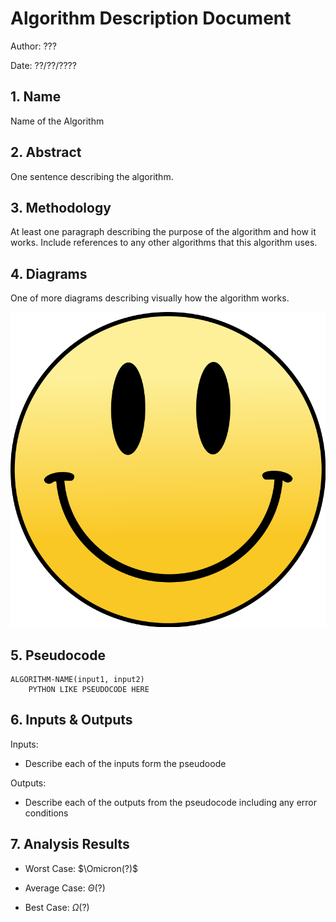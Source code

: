 # Algorithm Description Document

Author: ???

Date: ??/??/????

## 1. Name
Name of the Algorithm

## 2. Abstract
One sentence describing the algorithm.

## 3. Methodology
At least one paragraph describing the purpose of the algorithm and how it works.  Include references to any other algorithms that this algorithm uses.

## 4. Diagrams

One of more diagrams describing visually how the algorithm works.

![](images/smile.png)

## 5. Pseudocode

```
ALGORITHM-NAME(input1, input2)
    PYTHON LIKE PSEUDOCODE HERE
```

## 6. Inputs & Outputs

Inputs:
* Describe each of the inputs form the pseudoode

Outputs:
* Describe each of the outputs from the pseudocode including any error conditions

## 7. Analysis Results

* Worst Case: $\Omicron(?)$

* Average Case: $\Theta(?)$

* Best Case: $\Omega(?)$
